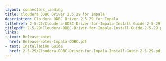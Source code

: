 ```yaml
---
layout: connectors_landing
title: Cloudera ODBC Driver 2.5.29 for Impala
description: Cloudera ODBC Driver 2.5.29 for Impala
titlehref: 2-5-29/Cloudera-ODBC-Driver-for-Impala-Install-Guide-2-5-29.pdf
titlepdf: 2-5-29/Cloudera-ODBC-Driver-for-Impala-Install-Guide-2-5-29.pdf
links:
- text: Release Notes
  href: Release-Notes-Impala-ODBC.pdf
- text: Installation Guide
  href: 2-5-29/Cloudera-ODBC-Driver-for-Impala-Install-Guide-2-5-29.pdf
---
```

